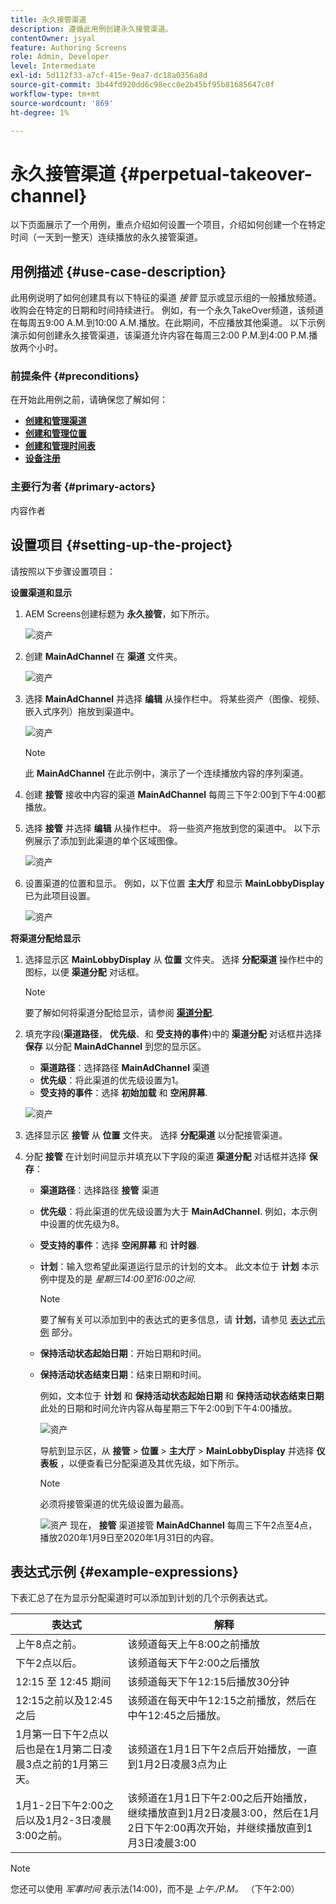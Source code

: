 ```yaml
---
title: 永久接管渠道
description: 遵循此用例创建永久接管渠道。
contentOwner: jsyal
feature: Authoring Screens
role: Admin, Developer
level: Intermediate
exl-id: 5d112f33-a7cf-415e-9ea7-dc18a0356a8d
source-git-commit: 3b44fd920dd6c98ecc0e2b45bf95b81685647c0f
workflow-type: tm+mt
source-wordcount: '869'
ht-degree: 1%

---
```


# 永久接管渠道 {#perpetual-takeover-channel}

以下页面展示了一个用例，重点介绍如何设置一个项目，介绍如何创建一个在特定时间（一天到一整天）连续播放的永久接管渠道。

## 用例描述 {#use-case-description}

此用例说明了如何创建具有以下特征的渠道 *接管* 显示或显示组的一般播放频道。 收购会在特定的日期和时间持续进行。
例如，有一个永久TakeOver频道，该频道在每周五9:00 A.M.到10:00 A.M.播放。在此期间，不应播放其他渠道。 以下示例演示如何创建永久接管渠道，该渠道允许内容在每周三2:00 P.M.到4:00 P.M.播放两个小时。

### 前提条件 {#preconditions}

在开始此用例之前，请确保您了解如何：

* **[创建和管理渠道](managing-channels.md)**
* **[创建和管理位置](managing-locations.md)**
* **[创建和管理时间表](managing-schedules.md)**
* **[设备注册](device-registration.md)**

### 主要行为者 {#primary-actors}

内容作者

## 设置项目 {#setting-up-the-project}

请按照以下步骤设置项目：

**设置渠道和显示**

1. AEM Screens创建标题为 **永久接管**，如下所示。

   ![资产](assets/p_usecase1.png)

1. 创建 **MainAdChannel** 在 **渠道** 文件夹。

   ![资产](assets/p_usecase2.png)

1. 选择 **MainAdChannel** 并选择 **编辑** 从操作栏中。 将某些资产（图像、视频、嵌入式序列）拖放到渠道中。

   ![资产](assets/p_usecase3.png)


   >[!NOTE]
   >此 **MainAdChannel** 在此示例中，演示了一个连续播放内容的序列渠道。

1. 创建 **接管** 接收中内容的渠道 **MainAdChannel** 每周三下午2:00到下午4:00都播放。

1. 选择 **接管** 并选择 **编辑** 从操作栏中。 将一些资产拖放到您的渠道中。 以下示例展示了添加到此渠道的单个区域图像。

   ![资产](assets/p_usecase4.png)

1. 设置渠道的位置和显示。 例如，以下位置 **主大厅** 和显示 **MainLobbyDisplay** 已为此项目设置。

   ![资产](assets/p_usecase5.png)

**将渠道分配给显示**

1. 选择显示区 **MainLobbyDisplay** 从 **位置** 文件夹。 选择 **分配渠道** 操作栏中的图标，以便 **渠道分配** 对话框。

   >[!NOTE]
   >要了解如何将渠道分配给显示，请参阅 **[渠道分配](channel-assignment.md)**.

1. 填充字段(**渠道路径**， **优先级**、和 **受支持的事件**)中的 **渠道分配** 对话框并选择 **保存** 以分配 **MainAdChannel** 到您的显示区。

   * **渠道路径**：选择路径 **MainAdChannel** 渠道
   * **优先级**：将此渠道的优先级设置为1。
   * **受支持的事件**：选择 **初始加载** 和 **空闲屏幕**.

   ![资产](assets/p_usecase6.png)

1. 选择显示区 **接管** 从 **位置** 文件夹。 选择 **分配渠道** 以分配接管渠道。

1. 分配 **接管** 在计划时间显示并填充以下字段的渠道 **渠道分配** 对话框并选择 **保存**：

   * **渠道路径**：选择路径 **接管** 渠道
   * **优先级**：将此渠道的优先级设置为大于 **MainAdChannel**. 例如，本示例中设置的优先级为8。
   * **受支持的事件**：选择 **空闲屏幕** 和 **计时器**.
   * **计划**：输入您希望此渠道运行显示的计划的文本。 此文本位于 **计划** 本示例中提及的是 *星期三14:00至16:00之间*.

     >[!NOTE]
     >要了解有关可以添加到中的表达式的更多信息，请 **计划**，请参见 [表达式示例](#example-expressions) 部分。
   * **保持活动状态起始日期**：开始日期和时间。
   * **保持活动状态结束日期**：结束日期和时间。

     例如，文本位于 **计划** 和 **保持活动状态起始日期** 和 **保持活动状态结束日期** 此处的日期和时间允许内容从每星期三下午2:00到下午4:00播放。


     ![资产](assets/p_usecase7.png)

     导航到显示区，从 **接管** > **位置** > **主大厅** > **MainLobbyDisplay** 并选择 **仪表板** ，以便查看已分配渠道及其优先级，如下所示。

     >[!NOTE]
     >必须将接管渠道的优先级设置为最高。

     ![资产](assets/p_usecase8.png)
现在， **接管** 渠道接管 **MainAdChannel** 每周三下午2点至4点，播放2020年1月9日至2020年1月31日的内容。

## 表达式示例 {#example-expressions}

下表汇总了在为显示分配渠道时可以添加到计划的几个示例表达式。

| **表达式** | **解释** |
|---|---|
| 上午8点之前。 | 该频道每天上午8:00之前播放 |
| 下午2点以后。 | 该频道每天下午2:00之后播放 |
| 12:15 至 12:45 期间 | 该频道每天下午12:15后播放30分钟 |
| 12:15之前以及12:45之后 | 该频道在每天中午12:15之前播放，然后在中午12:45之后播放。 |
| 1月第一日下午2点以后也是在1月第二日凌晨3点之前的1月第三天。 | 该频道在1月1日下午2点后开始播放，一直到1月2日凌晨3点为止 |
| 1月1-2日下午2:00之后以及1月2-3日凌晨3:00之前。 | 该频道在1月1日下午2:00之后开始播放，继续播放直到1月2日凌晨3:00，然后在1月2日下午2:00再次开始，并继续播放直到1月3日凌晨3:00 |

>[!NOTE]
>
>您还可以使用 _军事时间_ 表示法(14:00)，而不是 *上午./P.M。* （下午2:00）
